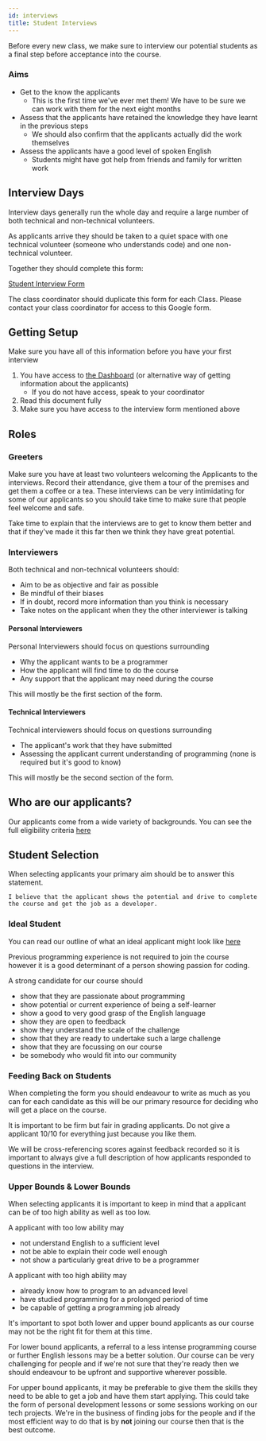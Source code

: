 ```yaml
---
id: interviews
title: Student Interviews
---
```


Before every new class, we make sure to interview our potential students as a final step before acceptance into the course.

### Aims

- Get to the know the applicants
  - This is the first time we've ever met them! We have to be sure we can work with them for the next eight months
- Assess that the applicants have retained the knowledge they have learnt in the previous steps
  - We should also confirm that the applicants actually did the work themselves
- Assess the applicants have a good level of spoken English
  - Students might have got help from friends and family for written work

## Interview Days

Interview days generally run the whole day and require a large number of both technical and non-technical volunteers.

As applicants arrive they should be taken to a quiet space with one technical volunteer (someone who understands code) and one non-technical volunteer.

Together they should complete this form:

[Student Interview Form](https://docs.google.com/forms/d/1Ps6CEPPr_50hBmmXBPKwogAGRwnGnJr7GccUekdHqjM/edit)

The class coordinator should duplicate this form for each Class. Please contact your class coordinator for access to this Google form.

## Getting Setup

Make sure you have all of this information before you have your first interview

1. You have access to [the Dashboard](https://dashboard.codeyourfuture.io) (or alternative way of getting information about the applicants)
   - If you do not have access, speak to your coordinator
2. Read this document fully
3. Make sure you have access to the interview form mentioned above

## Roles

### Greeters

Make sure you have at least two volunteers welcoming the Applicants to the interviews. Record their attendance, give them a tour of the premises and get them a coffee or a tea. These interviews can be very intimidating for some of our applicants so you should take time to make sure that people feel welcome and safe.

Take time to explain that the interviews are to get to know them better and that if they've made it this far then we think they have great potential.

### Interviewers

Both technical and non-technical volunteers should:

- Aim to be as objective and fair as possible
- Be mindful of their biases
- If in doubt, record more information than you think is necessary
- Take notes on the applicant when they the other interviewer is talking

#### Personal Interviewers

Personal Interviewers should focus on questions surrounding

- Why the applicant wants to be a programmer
- How the applicant will find time to do the course
- Any support that the applicant may need during the course

This will mostly be the first section of the form.

#### Technical Interviewers

Technical interviewers should focus on questions surrounding

- The applicant's work that they have submitted
- Assessing the applicant current understanding of programming (none is required but it's good to know)

This will mostly be the second section of the form.

## Who are our applicants?

Our applicants come from a wide variety of backgrounds. You can see the full eligibility criteria [here](/volunteers/course-eligibility)

## Student Selection

When selecting applicants your primary aim should be to answer this statement.

```
I believe that the applicant shows the potential and drive to complete the course and get the job as a developer.
```

### Ideal Student

You can read our outline of what an ideal applicant might look like [here](https://docs.codeyourfuture.io/volunteers/course-eligibility#our-ideal-student)

Previous programming experience is not required to join the course however it is a good determinant of a person showing passion for coding.

A strong candidate for our course should

- show that they are passionate about programming
- show potential or current experience of being a self-learner
- show a good to very good grasp of the English language
- show they are open to feedback
- show they understand the scale of the challenge
- show that they are ready to undertake such a large challenge
- show that they are focussing on our course
- be somebody who would fit into our community

### Feeding Back on Students

When completing the form you should endeavour to write as much as you can for each candidate as this will be our primary resource for deciding who will get a place on the course.

It is important to be firm but fair in grading applicants. Do not give a applicant 10/10 for everything just because you like them.

We will be cross-referencing scores against feedback recorded so it is important to always give a full description of how applicants responded to questions in the interview.

### Upper Bounds & Lower Bounds

When selecting applicants it is important to keep in mind that a applicant can be of too high ability as well as too low.

A applicant with too low ability may

- not understand English to a sufficient level
- not be able to explain their code well enough
- not show a particularly great drive to be a programmer

A applicant with too high ability may

- already know how to program to an advanced level
- have studied programming for a prolonged period of time
- be capable of getting a programming job already

It's important to spot both lower and upper bound applicants as our course may not be the right fit for them at this time.

For lower bound applicants, a referral to a less intense programming course or further English lessons may be a better solution. Our course can be very challenging for people and if we're not sure that they're ready then we should endeavour to be upfront and supportive wherever possible.

For upper bound applicants, it may be preferable to give them the skills they need to be able to get a job and have them start applying. This could take the form of personal development lessons or some sessions working on our tech projects. We're in the business of finding jobs for the people and if the most efficient way to do that is by **not** joining our course then that is the best outcome.
